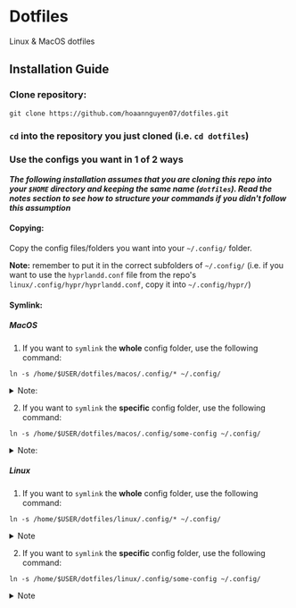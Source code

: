 # Dotfiles

Linux & MacOS dotfiles

## Installation Guide

### Clone repository:

```
git clone https://github.com/hoaannguyen07/dotfiles.git
```

### `cd` into the repository you just cloned (i.e. `cd dotfiles`)

### Use the configs you want in 1 of 2 ways

***The following installation assumes that you are cloning this repo into your `$HOME` directory and keeping the same name (`dotfiles`). Read the notes section to see how to structure your commands if you didn't follow this assumption***

#### Copying:

Copy the config files/folders you want into your `~/.config/` folder.

**Note:** remember to put it in the correct subfolders of `~/.config/` (i.e. if you want to use the `hyprlandd.conf` file from the repo's `linux/.config/hypr/hyprlandd.conf`, copy it into `~/.config/hypr/`)

#### Symlink:

##### MacOS

1. If you want to `symlink` the **whole** config folder, use the following command:

```
ln -s /home/$USER/dotfiles/macos/.config/* ~/.config/
```

<details>
    <summary> Note: </summary>
If you did not follow the assumption, use the following command structure to write the command for your system

```
ln -s $DOTFILE-ABS-PATH/macos/.config/* ~/.config/
```

where `$DOTFILE-ABS-PATH` = absolute path to my dotfile repo that you just cloned.

</details>

2. If you want to `symlink` the **specific** config folder, use the following command:

```
ln -s /home/$USER/dotfiles/macos/.config/some-config ~/.config/
```

<details>
    <summary> Note: </summary>
If you did not follow the assumption, use the following command structure to write the command for your system

```
ln -s $DOTFILE-ABS-PATH/macos/.config/some-config ~/.config/
```

where `$DOTFILE-ABS-PATH` = absolute path to my dotfile repo that you just cloned.

</details>

##### Linux

1. If you want to `symlink` the **whole** config folder, use the following command:

```
ln -s /home/$USER/dotfiles/linux/.config/* ~/.config/
```
<details>
    <summary> Note </summary>
If you did not follow the assumption, use the following command structure to write the command for your system

```
ln -s $DOTFILE-ABS-PATH/linux/.config/* ~/.config/
```

where `$DOTFILE-ABS-PATH` = absolute path to my dotfile repo that you just cloned.

</details>

2. If you want to `symlink` the **specific** config folder, use the following command:

```
ln -s /home/$USER/dotfiles/linux/.config/some-config ~/.config/
```

<details>
    <summary> Note </summary>
If you did not follow the assumption, use the following command structure to write the command for your system

```
ln -s $DOTFILE-ABS-PATH/linux/.config/some-config ~/.config/
```

where `$DOTFILE-ABS-PATH` = absolute path to my dotfile repo that you just cloned.

</details>